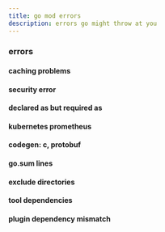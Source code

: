 ```yaml
---
title: go mod errors
description: errors go might throw at you
---
```


### errors

#### caching problems

#### security error

#### declared as but required as

#### kubernetes prometheus

#### codegen: c, protobuf

#### go.sum lines

#### exclude directories

#### tool dependencies

#### plugin dependency mismatch
